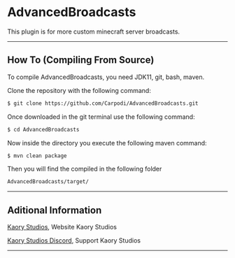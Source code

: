 # AdvancedBroadcasts
This plugin is for more custom minecraft server broadcasts.



---

## How To (Compiling From Source)

To compile AdvancedBroadcasts, you need JDK11, git, bash, maven.

Clone the repository with the following command:
```bash
$ git clone https://github.com/Carpodi/AdvancedBroadcasts.git
```

Once downloaded in the git terminal use the following command:

```bash
$ cd AdvancedBroadcasts
```

Now inside the directory you execute the following maven command:

```bash
$ mvn clean package
```

Then you will find the compiled in the following folder

```bash
AdvancedBroadcasts/target/
```

---

## Aditional Information

[Kaory Studios](https://kaorystudios.xyz), Website Kaory Studios

[Kaory Studios Discord](https://discord.gg/Gw7m8kC), Support Kaory Studios

---
